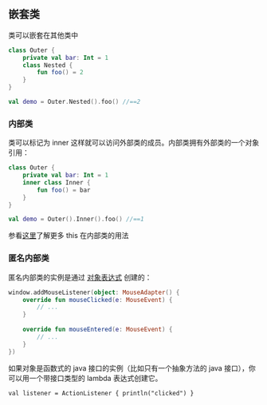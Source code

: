 ## 嵌套类
类可以嵌套在其他类中

```kotlin
class Outer {
	private val bar: Int = 1
	class Nested {
		fun foo() = 2
	}
}

val demo = Outer.Nested().foo() //==2
```

### 内部类
类可以标记为 inner 这样就可以访问外部类的成员。内部类拥有外部类的一个对象引用：

```kotlin
class Outer {
	private val bar: Int = 1
	inner class Inner {
		fun foo() = bar
	}
}

val demo = Outer().Inner().foo() //==1
```

参看[这里](http://kotlinlang.org/docs/reference/this-expressions.html)了解更多 this 在内部类的用法

###  匿名内部类
匿名内部类的实例是通过 [对象表达式](ClassesAndObjects/ObjectExpressicAndDeclarations.md)  创建的：

```kotlin
window.addMouseListener(object: MouseAdapter() {
    override fun mouseClicked(e: MouseEvent) {
        // ...
    }
                                                                                                            
    override fun mouseEntered(e: MouseEvent) {
        // ...
    }
})
```

如果对象是函数式的 java 接口的实例（比如只有一个抽象方法的 java 接口），你可以用一个带接口类型的 lambda 表达式创建它。



```kot
val listener = ActionListener { println("clicked") }
```



